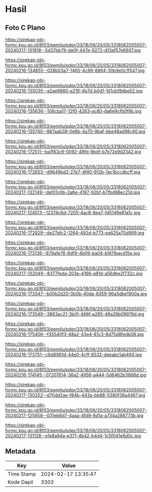 # Hasil

## Foto C Plano

https://sirekap-obj-formc.kpu.go.id/8f03/pemilu/pdpr/33/18/06/20/05/3318062005007-20240217-131818--5d37bb79-de0f-447e-9272-d13af57e6807.jpg

https://sirekap-obj-formc.kpu.go.id/8f03/pemilu/pdpr/33/18/06/20/05/3318062005007-20240216-134855--028b03a7-1465-4c99-8894-30b9e0c1f547.jpg

https://sirekap-obj-formc.kpu.go.id/8f03/pemilu/pdpr/33/18/06/20/05/3318062005007-20240216-135035--a2ae6860-e219-4b7d-b0d1-1d1cbf9dbe52.jpg

https://sirekap-obj-formc.kpu.go.id/8f03/pemilu/pdpr/33/18/06/20/05/3318062005007-20240216-135636--106cba17-12f0-4263-ac80-da6e9cfb0f8b.jpg

https://sirekap-obj-formc.kpu.go.id/8f03/pemilu/pdpr/33/18/06/20/05/3318062005007-20240216-135740--887aab38-0e6b-4a70-9baf-bbe48ad98c60.jpg

https://sirekap-obj-formc.kpu.go.id/8f03/pemilu/pdpr/33/18/06/20/05/3318062005007-20240216-172511--ba1f83c9-0092-49fd-9bdf-b7e72e9d2342.jpg

https://sirekap-obj-formc.kpu.go.id/8f03/pemilu/pdpr/33/18/06/20/05/3318062005007-20240216-172653--d9649bd2-27e7-4f40-912b-1ec1bccdbcff.jpg

https://sirekap-obj-formc.kpu.go.id/8f03/pemilu/pdpr/33/18/06/20/05/3318062005007-20240217-132149--daf01c6b-2a6e-4187-92bf-b7fbd98ec21d.jpg

https://sirekap-obj-formc.kpu.go.id/8f03/pemilu/pdpr/33/18/06/20/05/3318062005007-20240217-124513--12374c6d-7205-4ac8-8ea7-fd5149e81a1c.jpg

https://sirekap-obj-formc.kpu.go.id/8f03/pemilu/pdpr/33/18/06/20/05/3318062005007-20240216-172929--de27afc2-1264-492d-b773-ea625a70d999.jpg

https://sirekap-obj-formc.kpu.go.id/8f03/pemilu/pdpr/33/18/06/20/05/3318062005007-20240216-173136--879afe76-8df9-4b09-ba04-bf411bacd15e.jpg

https://sirekap-obj-formc.kpu.go.id/8f03/pemilu/pdpr/33/18/06/20/05/3318062005007-20240217-132049--8377feda-203e-4166-a91d-a56dbe2f732c.jpg

https://sirekap-obj-formc.kpu.go.id/8f03/pemilu/pdpr/33/18/06/20/05/3318062005007-20240216-173347--b00b2d20-0b0b-40da-8359-96a5dbe1900a.jpg

https://sirekap-obj-formc.kpu.go.id/8f03/pemilu/pdpr/33/18/06/20/05/3318062005007-20240216-173549--3863ac21-3b0f-466f-a285-48a28b09976d.jpg

https://sirekap-obj-formc.kpu.go.id/8f03/pemilu/pdpr/33/18/06/20/05/3318062005007-20240216-175406--f35540f3-48a2-43e4-81c3-8d75d8fedb08.jpg

https://sirekap-obj-formc.kpu.go.id/8f03/pemilu/pdpr/33/18/06/20/05/3318062005007-20240216-173751--c6d8981d-44e0-4cff-8532-deeabc1ab494.jpg

https://sirekap-obj-formc.kpu.go.id/8f03/pemilu/pdpr/33/18/06/20/05/3318062005007-20240216-174145--07207614-36a2-4956-a444-0d6462b3868d.jpg

https://sirekap-obj-formc.kpu.go.id/8f03/pemilu/pdpr/33/18/06/20/05/3318062005007-20240217-130252--d70dd2ae-f84b-443a-bb88-5380f38a4467.jpg

https://sirekap-obj-formc.kpu.go.id/8f03/pemilu/pdpr/33/18/06/20/05/3318062005007-20240217-125858--031eb6d7-4aaa-4fd8-8d1a-a734a288773b.jpg

https://sirekap-obj-formc.kpu.go.id/8f03/pemilu/pdpr/33/18/06/20/05/3318062005007-20240217-131128--e1e8a94a-e371-4b42-b4d4-1c5f041e6d0c.jpg


## Metadata

| Key        | Value               |
| ---------- | ------------------- |
| Time Stamp | 2024-02-17 13:35:47 |
| Kode Dapil | 3303                |



